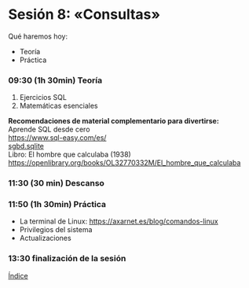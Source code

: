 # Sesión 8: «Consultas»

Qué haremos hoy:
- Teoría
- Práctica

### 09:30 (1h 30min) Teoría  

1. Ejercicios SQL
2. Matemáticas esenciales

**Recomendaciones de material complementario para divertirse:**  
Aprende SQL desde cero  
https://www.sql-easy.com/es/  
[sgbd.sqlite](../recursos/sgbd.sqlite)  
Libro: El hombre que calculaba (1938)  
https://openlibrary.org/books/OL32770332M/El_hombre_que_calculaba  

### 11:30 (30 min) Descanso

### 11:50 (1h 30min) Práctica

- La terminal de Linux: https://axarnet.es/blog/comandos-linux
- Privilegios del sistema  
- Actualizaciones  

### 13:30 finalización de la sesión

[Índice](../README.md)